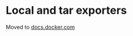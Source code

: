 # Local and tar exporters

Moved to [docs.docker.com](https://docs.docker.com/build/building/exporters/local-tar)
